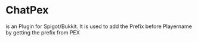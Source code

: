 # ChatPex
is an Plugin for Spigot/Bukkit.
It is used to add the Prefix before Playername by getting the prefix from PEX
